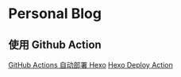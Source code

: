# Personal Blog

## 使用 Github Action

[GitHub Actions 自动部署 Hexo](https://zhuanlan.zhihu.com/p/133764310)
[Hexo Deploy Action](https://github.com/marketplace/actions/hexo-deploy-action)
